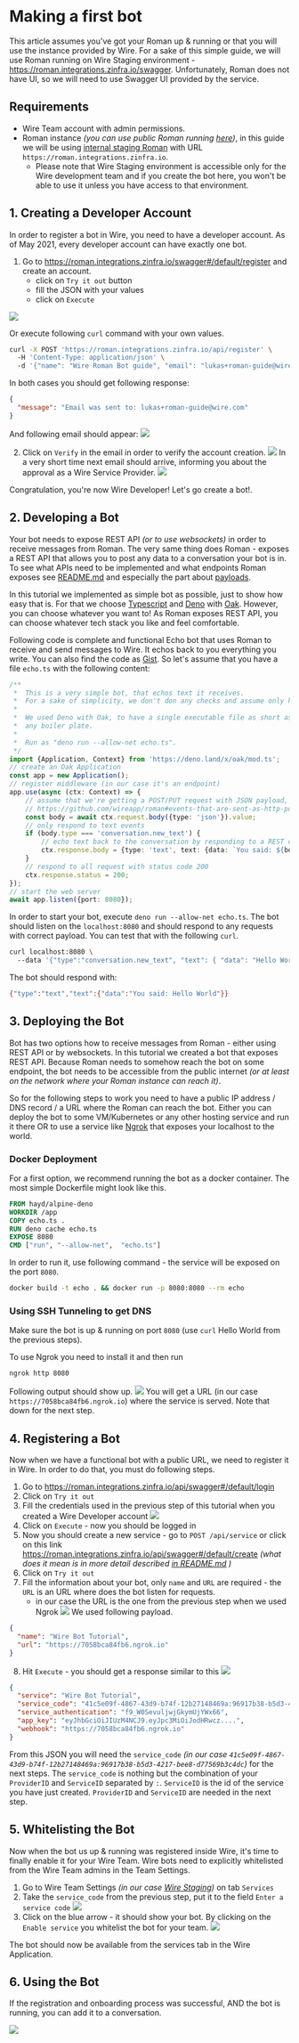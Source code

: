 # Making a first bot

This article assumes you've got your Roman up & running or that you will use the instance provided by Wire. For a sake of this simple guide,
we will use Roman running on Wire Staging environment - https://roman.integrations.zinfra.io/swagger. Unfortunately, Roman does not have UI,
so we will need to use Swagger UI provided by the service.

## Requirements

- Wire Team account with admin permissions.
- Roman instance *(you can use public Roman running [here](https://proxy.services.wire.com/))*, in this guide we will be
  using [internal staging Roman](https://roman.integrations.zinfra.io/swagger) with URL `https://roman.integrations.zinfra.io`.
    - Please note that Wire Staging environment is accessible only for the Wire development team and if you create the bot here, you won't
      be able to use it unless you have access to that environment.

## 1. Creating a Developer Account

In order to register a bot in Wire, you need to have a developer account. As of May 2021, every developer account can have exactly one bot.

1. Go to https://roman.integrations.zinfra.io/swagger#/default/register and create an account.
    - click on `Try it out` button
    - fill the JSON with your values
    - click on `Execute`

![](assets/onboarding-registration.png)

Or execute following `curl` command with your own values.

```bash
curl -X POST 'https://roman.integrations.zinfra.io/api/register' \ 
  -H 'Content-Type: application/json' \  
  -d '{"name": "Wire Roman Bot guide", "email": "lukas+roman-guide@wire.com", "password": "my_awesome_password_#1"}"
```

In both cases you should get following response:

```json
{
  "message": "Email was sent to: lukas+roman-guide@wire.com"
}
```

And following email should appear:
![](assets/onboarding-registration-email.png)

2. Click on `Verify` in the email in order to verify the account creation.
   ![](assets/onboarding-registration-confirmed.png)
   In a very short time next email should arrive, informing you about the approval as a Wire Service Provider.
   ![](assets/onboarding-registration-email2.png)

Congratulation, you're now Wire Developer! Let's go create a bot!.

## 2. Developing a Bot

Your bot needs to expose REST API *(or to use websockets)* in order to receive messages from Roman. The very same thing does Roman - exposes
a REST API that allows you to post any data to a conversation your bot is in. To see what APIs need to be implemented and what endpoints
Roman exposes see
[README.md](../README.md) and especially the part
about [payloads](../README.md#events-that-are-sent-as-http-post-to-your-endpoint-webhook-or-websocket).

In this tutorial we implemented as simple bot as possible, just to show how easy that is. For that we
choose [Typescript](https://www.typescriptlang.org/) and [Deno](https://deno.land/) with [Oak](https://oakserver.github.io/oak/). However,
you can choose whatever you want to! As Roman exposes REST API, you can choose whatever tech stack you like and feel comfortable.

Following code is complete and functional Echo bot that uses Roman to receive and send messages to Wire. It echos back to you everything you
write. You can also find the code as [Gist](https://gist.github.com/LukasForst/6e8bfb4170f679aa3c1ec0906580f20a). So let's assume that you
have a file `echo.ts` with the following content:

```typescript
/**
 *  This is a very simple bot, that echos text it receives.
 *  For a sake of simplicity, we don't don any checks and assume only happy scenarios.
 *
 *  We used Deno with Oak, to have a single executable file as short as possible without
 *  any boiler plate.
 *
 *  Run as "deno run --allow-net echo.ts".
 */
import {Application, Context} from 'https://deno.land/x/oak/mod.ts';
// create an Oak Application
const app = new Application();
// register middleware (in our case it's an endpoint)
app.use(async (ctx: Context) => {
    // assume that we're getting a POST/PUT request with JSON payload, for all possible payloads see
    // https://github.com/wireapp/roman#events-that-are-sent-as-http-post-to-your-endpoint-webhook-or-websocket
    const body = await ctx.request.body({type: 'json'}).value;
    // only respond to text events
    if (body.type === 'conversation.new_text') {
        // echo text back to the conversation by responding to a REST call from Roman
        ctx.response.body = {type: 'text', text: {data: `You said: ${body.text.data}`}};
    }
    // respond to all request with status code 200
    ctx.response.status = 200;
});
// start the web server
await app.listen({port: 8080});
```

In order to start your bot, execute `deno run --allow-net echo.ts`. The bot should listen on the `localhost:8080` and should respond to any
requests with correct payload. You can test that with the following `curl`.

```bash
curl localhost:8080 \ 
  --data '{"type":"conversation.new_text", "text": { "data": "Hello World"}}'
```

The bot should respond with:

```bash
{"type":"text","text":{"data":"You said: Hello World"}}
```

## 3. Deploying the Bot

Bot has two options how to receive messages from Roman - either using REST API or by websockets. In this tutorial we created a bot that
exposes REST API. Because Roman needs to somehow reach the bot on some endpoint, the bot needs to be accessible from the public internet
*(or at least on the network where your Roman instance can reach it)*.

So for the following steps to work you need to have a public IP address / DNS record / a URL where the Roman can reach the bot. Either you
can deploy the bot to some VM/Kubernetes or any other hosting service and run it there OR to use a service like [Ngrok](https://ngrok.com/)
that exposes your localhost to the world.

### Docker Deployment

For a first option, we recommend running the bot as a docker container. The most simple Dockerfile might look like this.

```Dockerfile
FROM hayd/alpine-deno
WORKDIR /app
COPY echo.ts .
RUN deno cache echo.ts
EXPOSE 8080
CMD ["run", "--allow-net",  "echo.ts"]
```

In order to run it, use following command - the service will be exposed on the port `8080`.

```bash
docker build -t echo . && docker run -p 8080:8080 --rm echo
```

### Using SSH Tunneling to get DNS

Make sure the bot is up & running on port `8080` (use `curl` Hello World from the previous steps).

To use Ngrok you need to install it and then run

```bash
ngrok http 8080
```

Following output should show up.
![](assets/onboarding-ngrok.png)
You will get a URL (in our case `https://7058bca84fb6.ngrok.io`) where the service is served. Note that down for the next step.

## 4. Registering a Bot

Now when we have a functional bot with a public URL, we need to register it in Wire. In order to do that, you must do following steps.

1. Go to https://roman.integrations.zinfra.io/api/swagger#/default/login
2. Click on `Try it out`
3. Fill the credentials used in the previous step of this tutorial when you created a Wire Developer account
   ![](assets/onboarding-login.png)
4. Click on `Execute` - now you should be logged in
5. Now you should create a new service - go to `POST /api/service` or click on this
   link https://roman.integrations.zinfra.io/api/swagger#/default/create *(what does it mean is in more detail
   described [in README.md](../README.md#create-a-service) )*
6. Click on `Try it out`
7. Fill the information about your bot, only `name` and `URL` are required - the `URL` is an URL where does the bot listen for requests.
    - in our case the URL is the one from the previous step when we used Ngrok
      ![](assets/onboarding-bot-registration.png)
      We used following payload.

```json
{
  "name": "Wire Bot Tutorial",
  "url": "https://7058bca84fb6.ngrok.io"
}
```

8. Hit `Execute` - you should get a response similar to this
   ![](assets/onboarding-bot-registered.png)

```json
{
  "service": "Wire Bot Tutorial",
  "service_code": "41c5e09f-4867-43d9-b74f-12b27148469a:96917b38-b5d3-4217-bee8-d77569b3c4dc",
  "service_authentication": "f9_W0SevuljwjGkymUjYWx66",
  "app_key": "eyJhbGciOiJIUzM4NCJ9.eyJpc3MiOiJodHRwcz....",
  "webhook": "https://7058bca84fb6.ngrok.io"
}
```

From this JSON you will need the `service_code` *(in our case `41c5e09f-4867-43d9-b74f-12b27148469a:96917b38-b5d3-4217-bee8-d77569b3c4dc`)*
for the next steps. The `service_code` is nothing but the combination of your `ProviderID` and `ServiceID` separated by `:`. `ServiceID` is the id of the service you have just created. `ProviderID` and `ServiceID` are needed in the next step.

## 5. Whitelisting the Bot

Now when the bot us up & running was registered inside Wire, it's time to finally enable it for your Wire Team. Wire bots need to explicitly
whitelisted from the Wire Team admins in the Team Settings.

1. Go to Wire Team Settings *(in our case [Wire Staging](https://wire-teams-staging.zinfra.io/services/))* on tab `Services`
2. Take the `service_code` from the previous step, put it to the field `Enter a service code`
   ![](assets/onboarding-team-settings.png)
3. Click on the blue arrow - it should show your bot. By clicking on the `Enable service` you whitelist the bot for your team.
   ![](assets/onboarding-bot-enabled.png)

The bot should now be available from the services tab in the Wire Application.

## 6. Using the Bot

If the registration and onboarding process was successful, AND the bot is running, you can add it to a conversation.

![](assets/onboarding-final.png)
